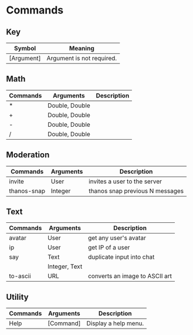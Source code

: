 # Commands

## Key 
| Symbol      | Meaning                        |
|-------------|--------------------------------|
| [Argument]  | Argument is not required.      |

## Math
| Commands | Arguments      | Description |
|----------|----------------|-------------|
| *        | Double, Double |             |
| +        | Double, Double |             |
| -        | Double, Double |             |
| /        | Double, Double |             |

## Moderation
| Commands    | Arguments | Description                     |
|-------------|-----------|---------------------------------|
| invite      | User      | invites a user to the server    |
| thanos-snap | Integer   | thanos snap previous N messages |

## Text
| Commands | Arguments     | Description                    |
|----------|---------------|--------------------------------|
| avatar   | User          | get any user's avatar          |
| ip       | User          | get IP of a user               |
| say      | Text          | duplicate input into chat      |
|          | Integer, Text |                                |
| to-ascii | URL           | converts an image to ASCII art |

## Utility
| Commands | Arguments | Description          |
|----------|-----------|----------------------|
| Help     | [Command] | Display a help menu. |

